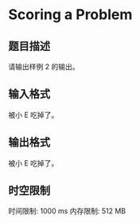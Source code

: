 # Scoring a Problem

## 题目描述

请输出样例 2 的输出。

## 输入格式

被小 E 吃掉了。

## 输出格式

被小 E 吃掉了。

## 时空限制

时间限制: 1000 ms
内存限制: 512 MB
